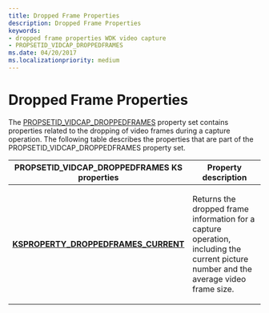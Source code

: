 ```yaml
---
title: Dropped Frame Properties
description: Dropped Frame Properties
keywords:
- dropped frame properties WDK video capture
- PROPSETID_VIDCAP_DROPPEDFRAMES
ms.date: 04/20/2017
ms.localizationpriority: medium
---
```


# Dropped Frame Properties


The [PROPSETID\_VIDCAP\_DROPPEDFRAMES](./propsetid-vidcap-droppedframes.md) property set contains properties related to the dropping of video frames during a capture operation. The following table describes the properties that are part of the PROPSETID\_VIDCAP\_DROPPEDFRAMES property set.

<table>
<colgroup>
<col width="50%" />
<col width="50%" />
</colgroup>
<thead>
<tr class="header">
<th>PROPSETID_VIDCAP_DROPPEDFRAMES KS properties</th>
<th>Property description</th>
</tr>
</thead>
<tbody>
<tr class="odd">
<td><p><a href="/windows-hardware/drivers/stream/ksproperty-droppedframes-current" data-raw-source="[&lt;strong&gt;KSPROPERTY_DROPPEDFRAMES_CURRENT&lt;/strong&gt;](./ksproperty-droppedframes-current.md)"><strong>KSPROPERTY_DROPPEDFRAMES_CURRENT</strong></a></p></td>
<td><p>Returns the dropped frame information for a capture operation, including the current picture number and the average video frame size.</p></td>
</tr>
</tbody>
</table>

 


